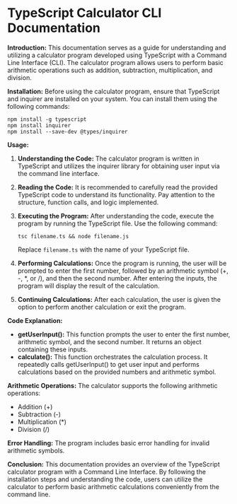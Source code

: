 # TypeScript Calculator CLI Documentation

**Introduction:**
This documentation serves as a guide for understanding and utilizing a calculator program developed using TypeScript with a Command Line Interface (CLI). The calculator program allows users to perform basic arithmetic operations such as addition, subtraction, multiplication, and division.

**Installation:**
Before using the calculator program, ensure that TypeScript and inquirer are installed on your system. You can install them using the following commands:

```
npm install -g typescript
npm install inquirer
npm install --save-dev @types/inquirer
```

**Usage:**
1. **Understanding the Code:**
   The calculator program is written in TypeScript and utilizes the inquirer library for obtaining user input via the command line interface.
   
2. **Reading the Code:**
   It is recommended to carefully read the provided TypeScript code to understand its functionality. Pay attention to the structure, function calls, and logic implemented.

3. **Executing the Program:**
   After understanding the code, execute the program by running the TypeScript file. Use the following command:
   
   ```
   tsc filename.ts && node filename.js
   ```
   Replace `filename.ts` with the name of your TypeScript file.

4. **Performing Calculations:**
   Once the program is running, the user will be prompted to enter the first number, followed by an arithmetic symbol (+, -, *, or /), and then the second number. After entering the inputs, the program will display the result of the calculation.

5. **Continuing Calculations:**
   After each calculation, the user is given the option to perform another calculation or exit the program.

**Code Explanation:**
- **getUserInput():** This function prompts the user to enter the first number, arithmetic symbol, and the second number. It returns an object containing these inputs.
- **calculate():** This function orchestrates the calculation process. It repeatedly calls getUserInput() to get user input and performs calculations based on the provided numbers and arithmetic symbol.

**Arithmetic Operations:**
The calculator supports the following arithmetic operations:
- Addition (+)
- Subtraction (-)
- Multiplication (*)
- Division (/)

**Error Handling:**
The program includes basic error handling for invalid arithmetic symbols.

**Conclusion:**
This documentation provides an overview of the TypeScript calculator program with a Command Line Interface. By following the installation steps and understanding the code, users can utilize the calculator to perform basic arithmetic calculations conveniently from the command line.
